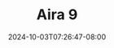 --- 
title: "Aira 9"
description: "nonton bokeh Aira 9 twitter full baru"
date: 2024-10-03T07:26:47-08:00
file_code: "enagsm5v9guw"
draft: false
cover: "rb89a4wvjshij7kn.jpg"
tags: ["Aira", "bokep-indo", "bokep-viral", "bokep-ig"]
length: 6
fld_id: "1483111"
foldername: "Aira"
categories: ["Aira"]
views: 0
---